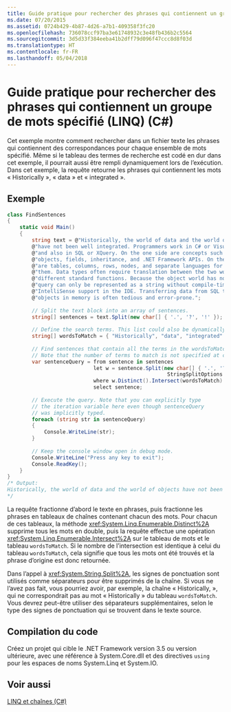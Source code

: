 ```yaml
---
title: Guide pratique pour rechercher des phrases qui contiennent un groupe de mots spécifié (LINQ) (C#)
ms.date: 07/20/2015
ms.assetid: 0724b429-4b87-4d26-a7b1-409358f3fc20
ms.openlocfilehash: 736078ccf97ba3e61748932c3e48fb436b2c5564
ms.sourcegitcommit: 3d5d33f384eeba41b2dff79d096f47ccc8d8f03d
ms.translationtype: HT
ms.contentlocale: fr-FR
ms.lasthandoff: 05/04/2018
---
```

# <a name="how-to-query-for-sentences-that-contain-a-specified-set-of-words-linq-c"></a>Guide pratique pour rechercher des phrases qui contiennent un groupe de mots spécifié (LINQ) (C#)
Cet exemple montre comment rechercher dans un fichier texte les phrases qui contiennent des correspondances pour chaque ensemble de mots spécifié. Même si le tableau des termes de recherche est codé en dur dans cet exemple, il pourrait aussi être rempli dynamiquement lors de l’exécution. Dans cet exemple, la requête retourne les phrases qui contiennent les mots « Historically », « data » et « integrated ».  
  
## <a name="example"></a>Exemple  
  
```csharp  
class FindSentences  
{  
    static void Main()  
    {  
        string text = @"Historically, the world of data and the world of objects " +  
        @"have not been well integrated. Programmers work in C# or Visual Basic " +  
        @"and also in SQL or XQuery. On the one side are concepts such as classes, " +  
        @"objects, fields, inheritance, and .NET Framework APIs. On the other side " +  
        @"are tables, columns, rows, nodes, and separate languages for dealing with " +  
        @"them. Data types often require translation between the two worlds; there are " +  
        @"different standard functions. Because the object world has no notion of query, a " +  
        @"query can only be represented as a string without compile-time type checking or " +  
        @"IntelliSense support in the IDE. Transferring data from SQL tables or XML trees to " +  
        @"objects in memory is often tedious and error-prone.";  
  
        // Split the text block into an array of sentences.  
        string[] sentences = text.Split(new char[] { '.', '?', '!' });  
  
        // Define the search terms. This list could also be dynamically populated at runtime.  
        string[] wordsToMatch = { "Historically", "data", "integrated" };  
  
        // Find sentences that contain all the terms in the wordsToMatch array.  
        // Note that the number of terms to match is not specified at compile time.  
        var sentenceQuery = from sentence in sentences  
                            let w = sentence.Split(new char[] { '.', '?', '!', ' ', ';', ':', ',' },  
                                                    StringSplitOptions.RemoveEmptyEntries)  
                            where w.Distinct().Intersect(wordsToMatch).Count() == wordsToMatch.Count()  
                            select sentence;  
  
        // Execute the query. Note that you can explicitly type  
        // the iteration variable here even though sentenceQuery  
        // was implicitly typed.   
        foreach (string str in sentenceQuery)  
        {  
            Console.WriteLine(str);  
        }  
  
        // Keep the console window open in debug mode.  
        Console.WriteLine("Press any key to exit");  
        Console.ReadKey();  
    }  
}  
/* Output:  
Historically, the world of data and the world of objects have not been well integrated  
*/  
```  
  
 La requête fractionne d’abord le texte en phrases, puis fractionne les phrases en tableaux de chaînes contenant chacun des mots. Pour chacun de ces tableaux, la méthode <xref:System.Linq.Enumerable.Distinct%2A> supprime tous les mots en double, puis la requête effectue une opération <xref:System.Linq.Enumerable.Intersect%2A> sur le tableau de mots et le tableau `wordsToMatch`. Si le nombre de l’intersection est identique à celui du tableau `wordsToMatch`, cela signifie que tous les mots ont été trouvés et la phrase d’origine est donc retournée.  
  
 Dans l’appel à <xref:System.String.Split%2A>, les signes de ponctuation sont utilisés comme séparateurs pour être supprimés de la chaîne. Si vous ne l’avez pas fait, vous pourriez avoir, par exemple, la chaîne « Historically, », qui ne correspondrait pas au mot « Historically » du tableau `wordsToMatch`. Vous devrez peut-être utiliser des séparateurs supplémentaires, selon le type des signes de ponctuation qui se trouvent dans le texte source.  
  
## <a name="compiling-the-code"></a>Compilation du code  
 Créez un projet qui cible le .NET Framework version 3.5 ou version ultérieure, avec une référence à System.Core.dll et des directives `using` pour les espaces de noms System.Linq et System.IO.  
  
## <a name="see-also"></a>Voir aussi  
 [LINQ et chaînes (C#)](../../../../csharp/programming-guide/concepts/linq/linq-and-strings.md)
